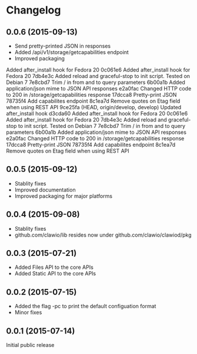 # Changelog

## 0.0.6 (2015-09-13)

- Send pretty-printed JSON in responses
- Added /api/v1/storage/getcapabilities endpoint
- Improved packaging

Added after_install hook for Fedora 20
0c061e6 Added after_install hook for Fedora 20
7db4e3c Added reload and graceful-stop to init script. Tested on Debian 7
7e8cbd7 Trim / in from and to query parameters
6b00a1b Added application/json mime to JSON API responses
e2a0fac Changed HTTP code to 200 in /storage/getcapabilities response
17dcca8 Pretty-print JSON
78735f4 Add capabilites endpoint
8c1ea7d Remove quotes on Etag field when using REST API
9ce25fa (HEAD, origin/develop, develop) Updated after_install hook
d3cda60 Added after_install hook for Fedora 20
0c061e6 Added after_install hook for Fedora 20
7db4e3c Added reload and graceful-stop to init script. Tested on Debian 7
7e8cbd7 Trim / in from and to query parameters
6b00a1b Added application/json mime to JSON API responses
e2a0fac Changed HTTP code to 200 in /storage/getcapabilities response
17dcca8 Pretty-print JSON
78735f4 Add capabilites endpoint
8c1ea7d Remove quotes on Etag field when using REST API

## 0.0.5 (2015-09-12)

- Stablity fixes
- Improved documentation 
- Improved packaging for major platforms

## 0.0.4 (2015-09-08)

- Stablity fixes
- github.com/clawio/lib resides now under github.com/clawio/clawiod/pkg

## 0.0.3 (2015-07-21)

- Added Files API to the core APIs
- Added Static API to the core APIs


## 0.0.2 (2015-07-15)

- Added the flag -pc to print the default configuation format
- Minor fixes

## 0.0.1 (2015-07-14)

Initial public release
